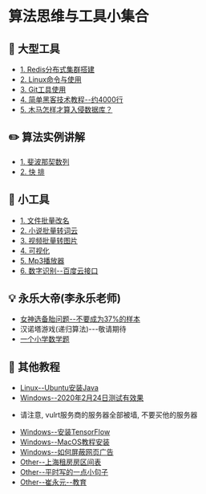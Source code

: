 算法思维与工具小集合     
======

## :floppy_disk: 大型工具
- [1. Redis分布式集群搭建](https://github.com/KissMyLady/Tools/blob/master/note/redis_goup.md)  
- [2. Linux命令与使用](https://github.com/KissMyLady/Tools/blob/master/note/linux_com.md)    
- [3. Git工具使用](https://github.com/CyC2018/CS-Notes/blob/master/notes/Git.md)    
- [4. 简单黑客技术教程--约4000行](https://github.com/KissMyLady/Tools/blob/master/note/lv_heike.md)  
- [5. 木马怎样才算入侵数据库？](https://github.com/KissMyLady/Tools/blob/master/note/wood_horse.md)  

## :pencil2: 算法实例讲解  
 - [1. 斐波那契数列](https://github.com/KissMyLady/Tools/blob/master/algorithem/feibo.md)    
 - [2. 快 排](https://github.com/KissMyLady/Python/blob/master/Nont/Quick_Sort.md)   
 
## :wrench:  小工具
- [1. 文件批量改名](https://github.com/KissMyLady/Tools/blob/master/note/py_rename.md)    
- [2. 小说批量转词云](https://github.com/KissMyLady/Word_Cloud)  
- [3. 视频批量转图片](https://github.com/KissMyLady/Exchaneg-video-to-photo)
- [4. 可视化](https://github.com/KissMyLady/Tools/blob/master/note/date_vision.md) 
- [5. Mp3播放器](https://github.com/KissMyLady/Tools/blob/master/note/mp3_v1.md) 
- [6. 数字识别--百度云接口](https://github.com/KissMyLady/Tools/blob/master/note/numbers_api.md)  


## :bulb: 永乐大帝(李永乐老师)  
- [女神选备胎问题--不要成为37%的样本](https://github.com/KissMyLady/Daily_Tools_Create/blob/master/Goddess/Goddess_test.md)  
- 汉诺塔游戏(递归算法)---敬请期待   
- [一个小学数学题](https://github.com/KissMyLady/Tools/blob/master/note/math_rq.md)      


## :watermelon: 其他教程    
- [Linux--Ubuntu安装Java](https://github.com/KissMyLady/Java/blob/master/Note/ut_install_java.md)    
- [Windows--2020年2月24日测试有效果](https://github.com/zhaoweih/Shadowsocks-Tutorial)  
* 请注意, vulrt服务商的服务器全部被墙, 不要买他的服务器    
- [Windows--安装TensorFlow](https://github.com/KissMyLady/Deep-Learning/blob/master/Note/tensorflow_install.md)   
- [Windows--MacOS教程安装](https://github.com/KissMyLady/Tools/blob/master/Word_Cloud/virtual_mac.md)  
- [Windows--如何屏蔽网页广告](https://github.com/KissMyLady/Tools/blob/master/note/adbblock.md)    
- [Other--上海租房房区间表](https://github.com/KissMyLady/Tools/blob/master/note/shanghai.md)  
- [Other--平时写的一点小句子](https://github.com/KissMyLady/Tools/blob/master/note/daily_word.md)    
- [Other--崔永元--教育](https://github.com/KissMyLady/Tools/blob/master/note/cuiyongyuan.md)  
